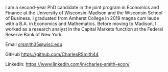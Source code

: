 I am a second-year PhD candidate in the joint program in Economics and Finance at the University of Wisconsin-Madison and the Wisconsin School of Business. I graduated from Amherst College in 2019 magna cum laude with a B.A. in Economics and Mathematics. Before moving to Madison, I worked as a research analyst in the Capital Markets function at the Federal Reserve Bank of New York. 

Email crsmith35@wisc.edu

GitHub https://github.com/CharlesRSmith44

LinkedIn: https://www.linkedin.com/in/charles-smith-econ/
